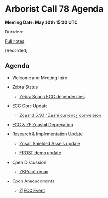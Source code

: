 # Arborist Call 78 Agenda

**Meeting Date: May 30th 15:00 UTC**

Duration: 

[Full notes](https://github.com/ZcashCommunityGrants/arboretum-notes/blob/main/AllArboristCallNotes/Arborist%20Call%2078-Notes.md)

[Recorded]



## Agenda


+ Welcome and Meeting Intro



+ Zebra Status 

     -  [Zebra Scan / ECC dependencies](https://github.com/ZcashCommunityGrants/arboretum-notes/blob/main/AllArboristCallNotes/Arborist%20Call%2078-Notes.md#1-zebra-update---zebra-scan--ecc-dependencies)



+ ECC Core Update 

     - [Zcashd 5.9.1 / Zashi currency conversion](https://github.com/ZcashCommunityGrants/arboretum-notes/blob/main/AllArboristCallNotes/Arborist%20Call%2078-Notes.md#2-ecc-update---zcashd-591--zashi-currency-conversion)


+ [ECC & ZF Zcashd Deprecation](https://github.com/ZcashCommunityGrants/arboretum-notes/blob/main/AllArboristCallNotes/Arborist%20Call%2078-Notes.md#3-ecc--zf-zcashd-deprecation)


+ Research & Implementation Update 

     - [Zcsah Shielded Assets update](https://github.com/ZcashCommunityGrants/arboretum-notes/blob/main/AllArboristCallNotes/Arborist%20Call%2078-Notes.md#4-research--implementation-updates-i-zcsah-shielded-assets-update)
    
     - [FROST demo update](https://github.com/ZcashCommunityGrants/arboretum-notes/blob/main/AllArboristCallNotes/Arborist%20Call%2078-Notes.md#4-research--implementation-updates-ii-frost-demo-update)  


+ Open Discussion 

     - [ZKProof recap](https://github.com/ZcashCommunityGrants/arboretum-notes/blob/main/AllArboristCallNotes/Arborist%20Call%2078-Notes.md#5-open-discussion---zkproof-recap)


+ Open Annoucements 

     - [Z|ECC Event](https://github.com/ZcashCommunityGrants/arboretum-notes/blob/main/AllArboristCallNotes/Arborist%20Call%2078-Notes.md#6-open-annoucements----zecc-event)
